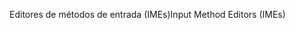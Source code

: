 <span data-ttu-id="3092a-101">Editores de métodos de entrada (IMEs)</span><span class="sxs-lookup"><span data-stu-id="3092a-101">Input Method Editors (IMEs)</span></span>